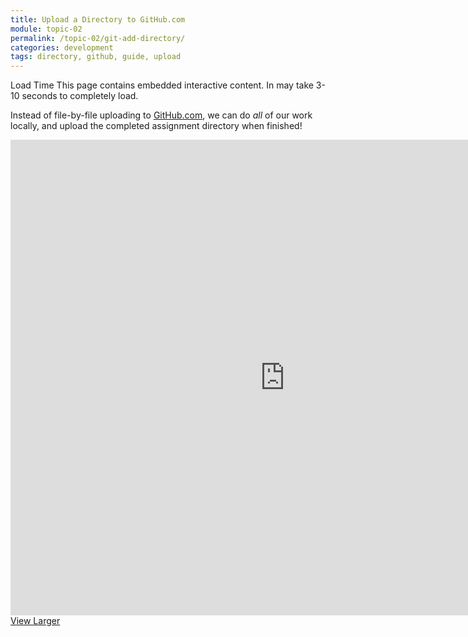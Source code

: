```yaml
---
title: Upload a Directory to GitHub.com
module: topic-02
permalink: /topic-02/git-add-directory/
categories: development
tags: directory, github, guide, upload
---
```


<div class="divider-heading"></div>


<span class="label label-warning">Load Time</span> This page contains embedded interactive content. In may take 3-10 seconds to completely load.

Instead of file-by-file uploading to <a href="https://github.com/" target="_blank">GitHub.com</a>, we can do _all_ of our work locally, and upload the completed assignment directory when finished!

<iframe src="https://umontanamediaarts.com/MART341/wp-admin/admin-ajax.php?action=h5p_embed&id=12" width="877" height="761" frameborder="0" allowfullscreen="allowfullscreen"></iframe><script src="https://umontanamediaarts.com/MART341/wp-content/plugins/h5p/h5p-php-library/js/h5p-resizer.js" charset="UTF-8"></script>
<a href="https://umontanamediaarts.com/MART341/wp-admin/admin-ajax.php?action=h5p_embed&id=12" class="btn btn-default btn-xs" target="_blank">View Larger</a>
